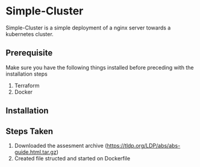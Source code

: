 # Simple-Cluster

Simple-Cluster is a simple deployment of a nginx server towards a kubernetes cluster.

## Prerequisite

Make sure you have the following things installed before preceding with the installation steps

1. Terraform
2. Docker


## Installation






## Steps Taken

1. Downloaded the assesment archive (https://tldp.org/LDP/abs/abs-guide.html.tar.gz)
2. Created file structed and started on Dockerfile
